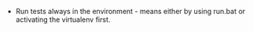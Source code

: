 * Run tests always in the environment - means either by using run.bat or activating the virtualenv first.